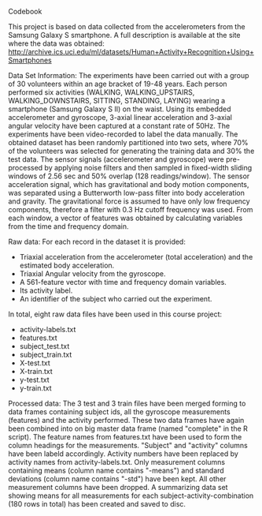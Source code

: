 Codebook

This project is based on data collected from the accelerometers from the Samsung Galaxy S smartphone. A full description is available at the site where the data was obtained: 
http://archive.ics.uci.edu/ml/datasets/Human+Activity+Recognition+Using+Smartphones 

Data Set Information: The experiments have been carried out with a group of 30 volunteers within an age bracket of 19-48 years. Each person performed six activities (WALKING, WALKING_UPSTAIRS, WALKING_DOWNSTAIRS, SITTING, STANDING, LAYING) wearing a smartphone (Samsung Galaxy S II) on the waist. Using its embedded accelerometer and gyroscope, 3-axial linear acceleration and 3-axial angular velocity have been captured at a constant rate of 50Hz. The experiments have been video-recorded to label the data manually. The obtained dataset has been randomly partitioned into two sets, where 70% of the volunteers was selected for generating the training data and 30% the test data. 
The sensor signals (accelerometer and gyroscope) were pre-processed by applying noise filters and then sampled in fixed-width sliding windows of 2.56 sec and 50% overlap (128 readings/window). The sensor acceleration signal, which has gravitational and body motion components, was separated using a Butterworth low-pass filter into body acceleration and gravity. The gravitational force is assumed to have only low frequency components, therefore a filter with 0.3 Hz cutoff frequency was used. From each window, a vector of features was obtained by calculating variables from the time and frequency domain.

Raw data: For each record in the dataset it is provided: 
- Triaxial acceleration from the accelerometer (total acceleration) and the estimated body acceleration. 
- Triaxial Angular velocity from the gyroscope. 
- A 561-feature vector with time and frequency domain variables. 
- Its activity label. 
- An identifier of the subject who carried out the experiment.

In total, eight raw data files have been used in this course project:
- activity-labels.txt
- features.txt
- subject_test.txt
- subject_train.txt
- X-test.txt
- X-train.txt
- y-test.txt
- y-train.txt

Processed data: The 3 test and 3 train files have been merged forming to data frames containing subject ids, all the gyroscope measurements (features) and the activity performed. These two data frames have again been combined into on big master data frame (named "complete" in the R script). The feature names from features.txt have been used to form the column headings for the measurements. "Subject" and "activity" columns have been labeld accordingly. Activity numbers have been replaced by activity names from activity-labels.txt. Only measurement columns containing means (column name contains "-means") and standard deviations (column name contains "-std") have been kept. All other measurement columns have been dropped. A summarizing data set showing means for all measurements for each subject-activity-combination (180 rows in total) has been created and saved to disc.

